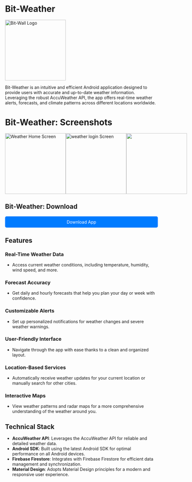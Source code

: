 # Bit-Weather

<img src="https://firebasestorage.googleapis.com/v0/b/perosnal-website-5831b.appspot.com/o/Projects%2FImages%2Fbit-weather.png?alt=media&token=77823b4d-8da4-4510-9870-98df64af5aca" alt="Bit-Wall Logo" width="200"/>


Bit-Weather is an intuitive and efficient Android application designed to provide users with accurate and up-to-date weather information. Leveraging the robust AccuWeather API, the app offers real-time weather alerts, forecasts, and climate patterns across different locations worldwide.

# Bit-Weather: Screenshots

<div style="display: flex; justify-content: space-between;">

<img src="https://firebasestorage.googleapis.com/v0/b/github-files-akj.appspot.com/o/Imgaes%2FBit-Weather%2FWhatsApp%20Image%202024-04-22%20at%2008.49.35_7ee0b51c.jpg?alt=media&token=f75643f4-da5e-4953-ac53-39ad082baa2e" alt="Weather Home Screen" width="200"/>
<img src="https://firebasestorage.googleapis.com/v0/b/github-files-akj.appspot.com/o/Imgaes%2FBit-Weather%2FWhatsApp%20Image%202024-04-22%20at%2008.49.35_0bcc0fd1.jpg?alt=media&token=90451486-2bab-4ffd-aee5-b4bd1b114749" alt="weather login Screen" width="200"/>
<img src="https://firebasestorage.googleapis.com/v0/b/github-files-akj.appspot.com/o/Imgaes%2FBit-Weather%2FWhatsApp%20Image%202024-04-22%20at%2008.49.36_0a252414.jpg?alt=media&token=581833b4-78bc-4c84-a24e-3e9c9092794d" width="200"/>
</div>

<!-- Download All Button -->
## Bit-Weather: Download

<a href="https://drive.google.com/file/d/1b_LnY5Xe9Df93UojCsC2kQD9ZTN4QK5a/view?usp=sharing" download style="display: block; margin-top: 20px; padding: 10px 20px; background-color: #007bff; color: #fff; text-align: center; text-decoration: none; border-radius: 5px; cursor: pointer;">
    Download App
</a>

## Features

### Real-Time Weather Data
- Access current weather conditions, including temperature, humidity, wind speed, and more.

### Forecast Accuracy
- Get daily and hourly forecasts that help you plan your day or week with confidence.

### Customizable Alerts
- Set up personalized notifications for weather changes and severe weather warnings.

### User-Friendly Interface
- Navigate through the app with ease thanks to a clean and organized layout.

### Location-Based Services
- Automatically receive weather updates for your current location or manually search for other cities.

### Interactive Maps
- View weather patterns and radar maps for a more comprehensive understanding of the weather around you.

## Technical Stack

- **AccuWeather API**: Leverages the AccuWeather API for reliable and detailed weather data.
- **Android SDK**: Built using the latest Android SDK for optimal performance on all Android devices.
- **Firebase Firestore**: Integrates with Firebase Firestore for efficient data management and synchronization.
- **Material Design**: Adopts Material Design principles for a modern and responsive user experience.


